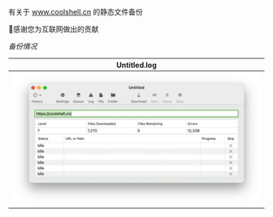 
有关于 www.coolshell.cn 的静态文件备份

🙏感谢您为互联网做出的贡献

*备份情况*

|       Untitled.log       |
|:------------------------:|
| ![Screenshot 1](img.png) |